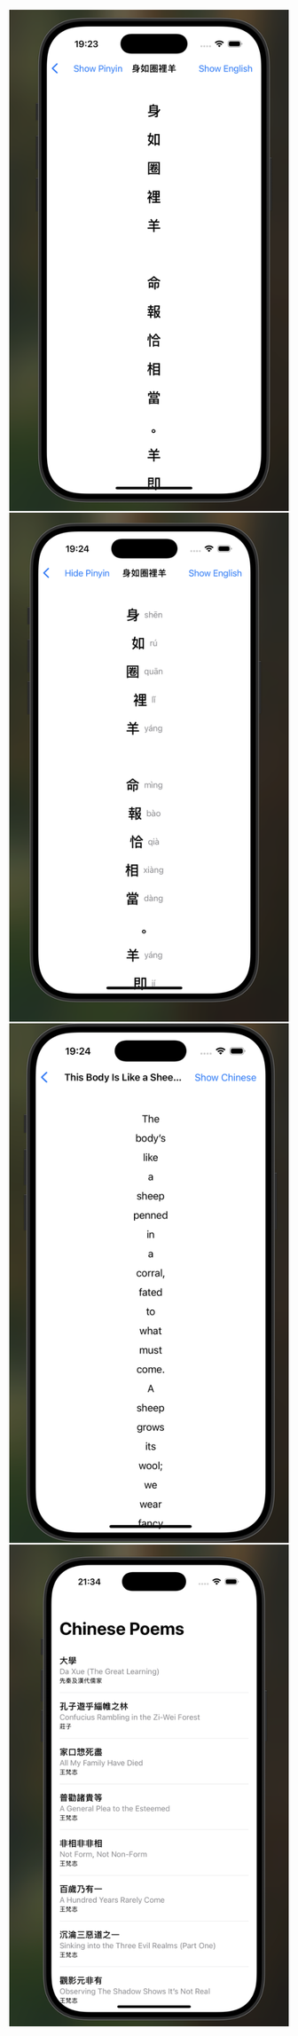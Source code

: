 ![Hanzi](notes/hanzi.png)
![Pinyin](notes/pinyin.png)
![Yingwen](notes/yingwen.png)
![Poems Index](screenshot.png)
